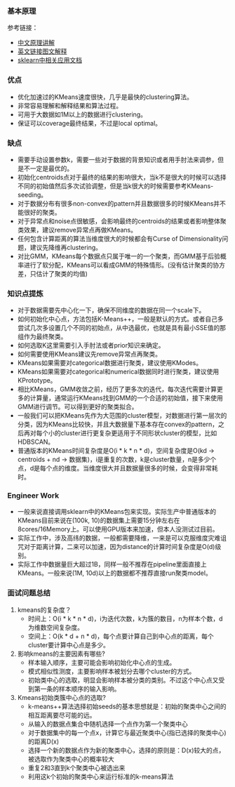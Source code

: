 
### 基本原理
参考链接：
- [中文原理讲解](https://zhuanlan.zhihu.com/p/75477709)
- [英文链接图文解释](https://towardsdatascience.com/understanding-k-means-clustering-in-machine-learning-6a6e67336aa1)
- [sklearn中相关应用文档](https://scikit-learn.org/stable/modules/generated/sklearn.cluster.KMeans.html)
### 优点
- 优化加速过的KMeans速度很快，几乎是最快的clustering算法。
- 非常容易理解和解释结果和算法过程。
- 可用于大数据如1M以上的数据进行clustering。
- 保证可以coverage最终结果，不过是local optimal。
### 缺点
- 需要手动设置参数k，需要一些对于数据的背景知识或者用手肘法来调参，但是不一定是最优的。
- 初始化centroids点对于最终的结果的影响很大，当k不是很大的时候可以选择不同的初始值然后多次试验调整，但是当k很大的时候需要参考KMeans-seeding。
- 对于数据分布有很多non-convex的pattern并且数据很多的时候KMeans并不能很好的聚类。
- 对于异常点和noise点很敏感，会影响最终的centroids的结果或者影响整体聚类效果，建议remove异常点再做KMeans。
- 任何包含计算距离的算法当维度很大的时候都会有Curse of Dimensionality问题，建议先降维再clustering。
- 对比GMM，KMeans每个数据点只属于唯一的一个聚类，而GMM基于后验概率进行了软分配，KMeans可以看成GMM的特殊情形。(没有估计聚类的协方差，只估计了聚类的均值)
### 知识点提炼
- 对于数据需要先中心化一下，确保不同维度的数据在同一个scale下。
- 如何初始化中心点，方法包括K-Means++，一般是默认的方式。或者自己多尝试几次多设置几个不同的初始点，从中选最优，也就是具有最小SSE值的那组作为最终聚类。
- 如何选取K这里需要引入手肘法或者prior知识来确定。
- 如何需要使用KMeans建议先remove异常点再聚类。
- KMeans如果需要对categorical数据进行聚类，建议使用KModes。
- KMeans如果需要对categorical和numerical数据同时进行聚类，建议使用KPrototype。
- 相比KMeans，GMM收敛之前，经历了更多次的迭代，每次迭代需要计算更多的计算量，通常运行KMeans找到GMM的一个合适的初始值，接下来使用GMM进行调节。可以得到更好的聚类拟合。
- 一般我们可以把KMeans先作为大范围的cluster模型，对数据进行第一层次的分类，因为KMeans比较快，并且大数据量下基本存在convex的pattern，之后再对每个小的cluster进行更复杂更适用于不同形状cluster的模型，比如HDBSCAN。
- 普通版本的KMeans时间复杂度是O(i * k * n * d)，空间复杂度是O(kd -> centroids + nd -> 数据集)，i是重复的次数，k是cluster数量，n是多少个点，d是每个点的维度。当维度很大并且数据量很多的时候，会变得非常耗时。
### Engineer Work
- 一般来说直接调用sklearn中的KMeans包来实现。实际生产中普通版本的KMeans目前来说在(100k, 10)的数据集上需要15分钟左右在8cores/16Memory上。可以使用GPU版本来加速，但本人没测试过目前。
- 实际工作中，涉及高纬的数据，一般都需要降维，一来是可以克服维度灾难诅咒对于距离计算，二来可以加速，因为distance的计算时间复杂度是O(d)级别。
- 实际工作中数据量巨大超过1B，同样一般不推荐在pipeline里面直接上KMeans。一般来说(1M, 10d)以上的数据都不推荐直接run聚类model。


### 面试问题总结
1. kmeans的复杂度？
   - 时间上：O(i * k * n * d)，i为迭代次数，k为簇的数目，n为样本个数，d为维数空间复杂度。
   - 空间上：O(k * d + n * d)，每个点要计算自己到中心点的距离，每个cluster要计算中心点是多少。
2. 影响kmeans的主要因素有哪些?
   - 样本输入顺序，主要可能会影响初始化中心点的生成。
   - 模式相似性测度，主要影响样本被划分去哪个cluster的方式。
   - 初始类中心的选取，明显会影响样本被分类的类别。不过这个中心点又受到第一条的样本顺序的输入影响。
3. Kmeans初始类簇中心点的选取?
   - k-means++算法选择初始seeds的基本思想就是：初始的聚类中心之间的相互距离要尽可能的远。
   - 从输入的数据点集合中随机选择一个点作为第一个聚类中心
   - 对于数据集中的每一个点x，计算它与最近聚类中心(指已选择的聚类中心)的距离D(x)
   - 选择一个新的数据点作为新的聚类中心，选择的原则是：D(x)较大的点，被选取作为聚类中心的概率较大
   - 重复2和3直到k个聚类中心被选出来
   - 利用这k个初始的聚类中心来运行标准的k-means算法
